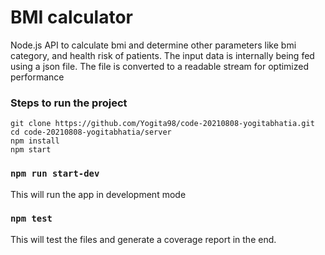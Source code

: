 # BMI calculator

Node.js API to calculate bmi and determine other parameters like bmi category, and health risk of patients.
The input data is internally being fed using a json file. The file is converted to a readable stream for optimized performance

### Steps to run the project
```
git clone https://github.com/Yogita98/code-20210808-yogitabhatia.git
cd code-20210808-yogitabhatia/server
npm install
npm start
```

### `npm run start-dev`

This will run the app in development mode

### `npm test`

This will test the files and generate a coverage report in the end.
